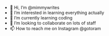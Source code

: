 - 👋 Hi, I’m @mimmywrites
- 👀 I’m interested in learning everything actually
- 🌱 I’m currently learning coding
- 💞️ I’m looking to collaborate on lots of staff
- 📫 How to reach me on Instagram @gotoram

<!---
mimmywrites/mimmywrites is a ✨ special ✨ repository because its `README.md` (this file) appears on your GitHub profile.
You can click the Preview link to take a look at your changes.
--->
